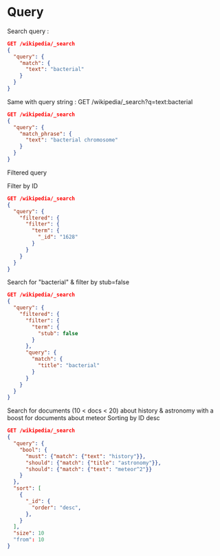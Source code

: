 Query
======

Search query : 

```json
GET /wikipedia/_search
{
  "query": {
    "match": {
      "text": "bacterial"
    }
  }
}
```
Same with query string : GET /wikipedia/_search?q=text:bacterial

```json
GET /wikipedia/_search
{
  "query": {
    "match_phrase": {
      "text": "bacterial chromosome"
    }
  }
}
```

Filtered query

Filter by ID

```json
GET /wikipedia/_search
{
  "query": {
    "filtered": {
      "filter": {
        "term": {
          "_id": "1628"
        }
      }
    }
  }
}
```

Search for "bacterial" & filter by stub=false

```json
GET /wikipedia/_search
{
  "query": {
    "filtered": {
      "filter": {
        "term": {
          "stub": false
        }
      },
      "query": {
        "match": {
          "title": "bacterial"
        }
      }
    }
  }
}
```

Search for documents (10 < docs < 20) about history & astronomy with a boost for documents about meteor
Sorting by ID desc

```json
GET /wikipedia/_search
{
  "query": {
    "bool": {
      "must": {"match": {"text": "history"}},
      "should": {"match": {"title": "astronomy"}},
      "should": {"match": {"text": "meteor^2"}}
    }
  },
  "sort": [
    {
      "_id": {
        "order": "desc",
      },
    }
  ],
  "size": 10
  "from": 10
}
```